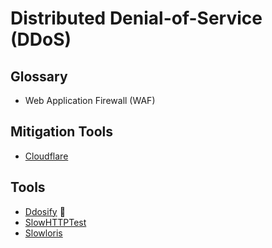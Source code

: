 # Distributed Denial-of-Service (DDoS)

## Glossary

- Web Application Firewall (WAF)

## Mitigation Tools

- [Cloudflare](/cloudflare/README.md)

## Tools

- [Ddosify](/ddosify.md) 🌟
- [SlowHTTPTest](/slowhttptest.md)
- [Slowloris](/slopwloris.md)

<!--
torshammer
-->
